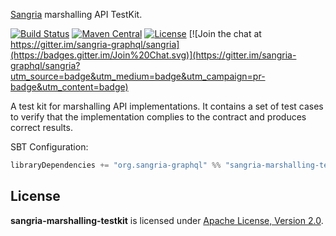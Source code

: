 [Sangria](http://sangria-graphql.org/) marshalling API TestKit.

[![Build Status](https://travis-ci.org/sangria-graphql/sangria-marshalling-testkit.svg?branch=master)](https://travis-ci.org/sangria-graphql/sangria-marshalling-testkit)
[![Maven Central](https://maven-badges.herokuapp.com/maven-central/org.sangria-graphql/sangria-marshalling-testkit_2.12/badge.svg)](https://maven-badges.herokuapp.com/maven-central/org.sangria-graphql/sangria-marshalling-testkit_2.12)
[![License](http://img.shields.io/:license-Apache%202-brightgreen.svg)](http://www.apache.org/licenses/LICENSE-2.0.txt)
[![Join the chat at https://gitter.im/sangria-graphql/sangria](https://badges.gitter.im/Join%20Chat.svg)](https://gitter.im/sangria-graphql/sangria?utm_source=badge&utm_medium=badge&utm_campaign=pr-badge&utm_content=badge)

A test kit for marshalling API implementations. It contains a set of test cases to verify that the implementation complies to the contract
and produces correct results.

SBT Configuration:

```scala
libraryDependencies += "org.sangria-graphql" %% "sangria-marshalling-testkit" % "<Latest version>" % Test
```

## License

**sangria-marshalling-testkit** is licensed under [Apache License, Version 2.0](http://www.apache.org/licenses/LICENSE-2.0).
